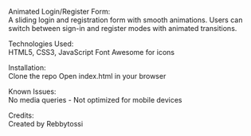 Animated Login/Register Form:  
A sliding login and registration form with smooth animations. Users can switch between sign-in and register modes with animated transitions.

Technologies Used:  
HTML5, CSS3, JavaScript
Font Awesome for icons

Installation:  
Clone the repo
Open index.html in your browser

Known Issues:  
No media queries - Not optimized for mobile devices


Credits:  
Created by Rebbytossi
